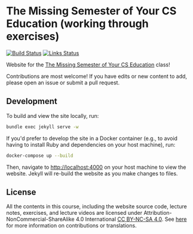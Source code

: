 # The Missing Semester of Your CS Education (working through exercises)

[![Build Status](https://github.com/missing-semester/missing-semester/workflows/Build/badge.svg)](https://github.com/missing-semester/missing-semester/actions?query=workflow%3ABuild) [![Links Status](https://github.com/missing-semester/missing-semester/workflows/Links/badge.svg)](https://github.com/missing-semester/missing-semester/actions?query=workflow%3ALinks)

Website for the [The Missing Semester of Your CS Education](https://missing.csail.mit.edu/) class!

Contributions are most welcome! If you have edits or new content to add, please
open an issue or submit a pull request.

## Development

To build and view the site locally, run:

```bash
bundle exec jekyll serve -w
```

If you'd prefer to develop the site in a Docker container (e.g., to avoid
having to install Ruby and dependencies on your host machine), run:


```bash
docker-compose up --build
```

Then, navigate to <http://localhost:4000> on your host machine to view the
website. Jekyll will re-build the website as you make changes to files.

## License

All the contents in this course, including the website source code, lecture notes, exercises, and lecture videos are licensed under Attribution-NonCommercial-ShareAlike 4.0 International [CC BY-NC-SA 4.0](https://creativecommons.org/licenses/by-nc-sa/4.0/). See [here](https://missing.csail.mit.edu/license) for more information on contributions or translations.
